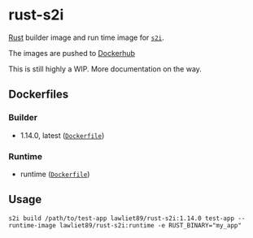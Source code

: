 # rust-s2i

[Rust](https://www.rust-lang.org) builder image and run time image
for [`s2i`](https://github.com/openshift/source-to-image/).

The images are pushed to [Dockerhub](https://hub.docker.com/r/lawliet89/rust-s2i/)  

This is still highly a WIP. More documentation on the way.

## Dockerfiles

### Builder
 - 1.14.0, latest ([`Dockerfile`](Dockerfile))

### Runtime
 - runtime ([`Dockerfile`](runtime/Dockerfile))

## Usage



```
s2i build /path/to/test-app lawliet89/rust-s2i:1.14.0 test-app --runtime-image lawliet89/rust-s2i:runtime -e RUST_BINARY="my_app"
```
